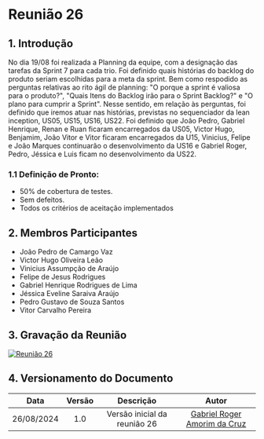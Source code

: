 # Reunião 26

## 1. Introdução

No dia 19/08 foi realizada a Planning da equipe, com a designação das tarefas da Sprint 7 para cada trio. Foi definido quais histórias do backlog do produto seriam escolhidas para a meta da sprint. Bem como respodido as perguntas relativas ao rito ágil de planning: "O porque a sprint é valiosa para o produto?", "Quais Itens do Backlog irão para o Sprint Backlog?" e "O plano para cumprir a Sprint". Nesse sentido, em relação às perguntas, foi definido que iremos atuar nas histórias, previstas no sequenciador da lean inception, US05, US15, US16, US22. Foi definido que João Pedro, Gabriel Henrique, Renan e Ruan ficaram encarregados da US05, Victor Hugo, Benjamim, João Vitor e Vitor ficaram encarregados da U15, Vinicius, Felipe e João Marques continuarão o desenvolvimento da US16 e Gabriel Roger, Pedro, Jéssica e Luis ficam no desenvolvimento da US22.

### 1.1 Definição de Pronto:
   - 50% de cobertura de testes.
   - Sem defeitos.
   - Todos os critérios de aceitação implementados      

## 2. Membros Participantes

  - João Pedro de Camargo Vaz
  - Victor Hugo Oliveira Leão
  - Vinicius Assumpção de Araújo
  - Felipe de Jesus Rodrigues
  - Gabriel Henrique Rodrigues de Lima
  - Jéssica Eveline Saraiva Araújo
  - Pedro Gustavo de Souza Santos
  - Vitor Carvalho Pereira

## 3. Gravação da Reunião

[![Reunião 26](https://img.youtube.com/vi/LJPQ3P9MIac/maxresdefault.jpg)](https://www.youtube.com/watch?v=LJPQ3P9MIac)

## 4. Versionamento do Documento

| Data | Versão | Descrição | Autor |
| :-----: | :-------------: | :---------------: | :-: |
| 26/08/2024 | 1.0 | Versão inicial da reunião 26 | [Gabriel Roger Amorim da Cruz](https://github.com/GabrielRoger07) |
